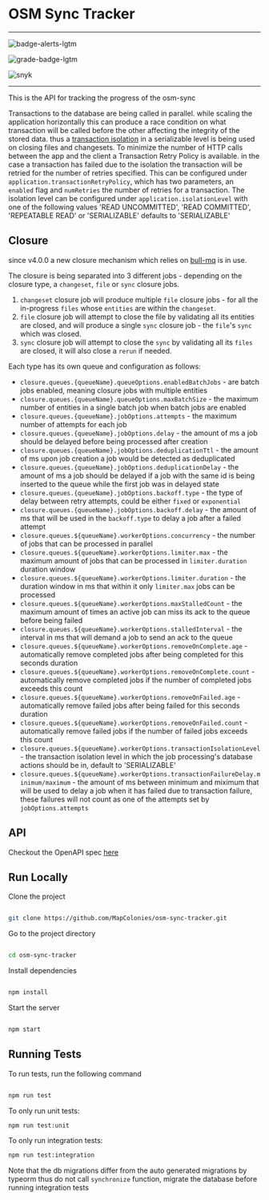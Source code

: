# OSM Sync Tracker

----------------------------------

![badge-alerts-lgtm](https://img.shields.io/lgtm/alerts/github/MapColonies/osm-sync-tracker?style=for-the-badge)

![grade-badge-lgtm](https://img.shields.io/lgtm/grade/javascript/github/MapColonies/osm-sync-tracker?style=for-the-badge)

![snyk](https://img.shields.io/snyk/vulnerabilities/github/MapColonies/osm-sync-tracker?style=for-the-badge)

----------------------------------

This is the API for tracking the progress of the osm-sync

Transactions to the database are being called in parallel. while scaling the application horizontally this can produce a race condition on what transaction will be called before the other affecting the integrity of the stored data. thus a [transaction isolation](https://www.postgresql.org/docs/current/transaction-iso.html) in a serializable level is being used on closing files and changesets.
To minimize the number of HTTP calls between the app and the client a Transaction Retry Policy is available. in the case a transaction has failed due to the isolation the transaction will be retried for the number of retries specified.
This can be configured under `application.transactionRetryPolicy`, which has two parameters, an `enabled` flag and `numRetries` the number of retries for a transaction.
The isolation level can be configured under `application.isolationLevel` with one of the following values 'READ UNCOMMITTED', 'READ COMMITTED', 'REPEATABLE READ' or 'SERIALIZABLE' defaults to 'SERIALIZABLE'

## Closure
since v4.0.0 a new closure mechanism which relies on [bull-mq](https://www.npmjs.com/package/bullmq) is in use.

The closure is being separated into 3 different jobs - depending on the closure type, a `changeset`, `file` or `sync` closure jobs.
1. `changeset` closure job will produce multiple `file` closure jobs - for all the in-progress `files` whose `entities` are within the `changeset`.
2. `file` closure job will attempt to close the file by validating all its entities are closed, and will produce a single `sync` closure job - the `file`'s `sync` which was closed.
3. `sync` closure job will attempt to close the `sync` by validating all its `files` are closed, it will also close a `rerun` if needed.

Each type has its own queue and configuration as follows:

- `closure.queues.{queueName}.queueOptions.enabledBatchJobs` - are batch jobs enabled, meaning closure jobs with multiple entities
- `closure.queues.{queueName}.queueOptions.maxBatchSize` - the maximum number of entities in a single batch job when batch jobs are enabled
- `closure.queues.{queueName}.jobOptions.attempts` - the maximum number of attempts for each job
- `closure.queues.{queueName}.jobOptions.delay` - the amount of ms a job should be delayed before being processed after creation
- `closure.queues.{queueName}.jobOptions.deduplicationTtl` - the amount of ms upon job creation a job would be detected as deduplicated
- `closure.queues.{queueName}.jobOptions.deduplicationDelay` - the amount of ms a job should be delayed if a job with the same id is being inserted to the queue while the first job was in delayed state
- `closure.queues.{queueName}.jobOptions.backoff.type` - the type of delay between retry attempts, could be either `fixed` or `exponential`
- `closure.queues.{queueName}.jobOptions.backoff.delay` - the amount of ms that will be used in the `backoff.type` to delay a job after a failed attempt
- `closure.queues.${queueName}.workerOptions.concurrency` - the number of jobs that can be processed in parallel
- `closure.queues.${queueName}.workerOptions.limiter.max` - the maximum amount of jobs that can be processed in `limiter.duration` duration window
- `closure.queues.${queueName}.workerOptions.limiter.duration` - the duration window in ms that within it only `limiter.max` jobs can be processed
- `closure.queues.${queueName}.workerOptions.maxStalledCount` - the maximum amount of times an active job can miss its ack to the queue before being failed
- `closure.queues.${queueName}.workerOptions.stalledInterval` - the interval in ms that will demand a job to send an ack to the queue
- `closure.queues.${queueName}.workerOptions.removeOnComplete.age` - automatically remove completed jobs after being completed for this seconds duration
- `closure.queues.${queueName}.workerOptions.removeOnComplete.count` - automatically remove completed jobs if the number of completed jobs exceeds this count
- `closure.queues.${queueName}.workerOptions.removeOnFailed.age` - automatically remove failed jobs after being failed for this seconds duration
- `closure.queues.${queueName}.workerOptions.removeOnFailed.count` - automatically remove failed jobs if the number of failed jobs exceeds this count
- `closure.queues.${queueName}.workerOptions.transactionIsolationLevel` - the transaction isolation level in which the job processing's database actions should be in, default to 'SERIALIZABLE'
- `closure.queues.${queueName}.workerOptions.transactionFailureDelay.minimum/maximum` - the amount of ms between minimum and miximum that will be used to delay a job when it has failed due to transaction failure, these failures will not count as one of the attempts set by `jobOptions.attempts`

## API
Checkout the OpenAPI spec [here](/openapi3.yaml)

## Run Locally

Clone the project

```bash

git clone https://github.com/MapColonies/osm-sync-tracker.git

```

Go to the project directory

```bash

cd osm-sync-tracker

```

Install dependencies

```bash

npm install

```

Start the server

```bash

npm start

```

## Running Tests

To run tests, run the following command

```bash

npm run test

```

To only run unit tests:
```bash
npm run test:unit
```

To only run integration tests:
```bash
npm run test:integration
```

Note that the db migrations differ from the auto generated migrations by typeorm thus do not call `synchronize` function, migrate the database before running integration tests
